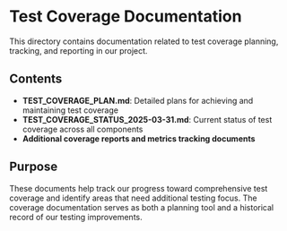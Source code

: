 
# Test Coverage Documentation

This directory contains documentation related to test coverage planning, tracking, and reporting in our project.

## Contents

- **TEST_COVERAGE_PLAN.md**: Detailed plans for achieving and maintaining test coverage
- **TEST_COVERAGE_STATUS_2025-03-31.md**: Current status of test coverage across all components
- **Additional coverage reports and metrics tracking documents**

## Purpose

These documents help track our progress toward comprehensive test coverage and identify areas that need additional testing focus. The coverage documentation serves as both a planning tool and a historical record of our testing improvements.
